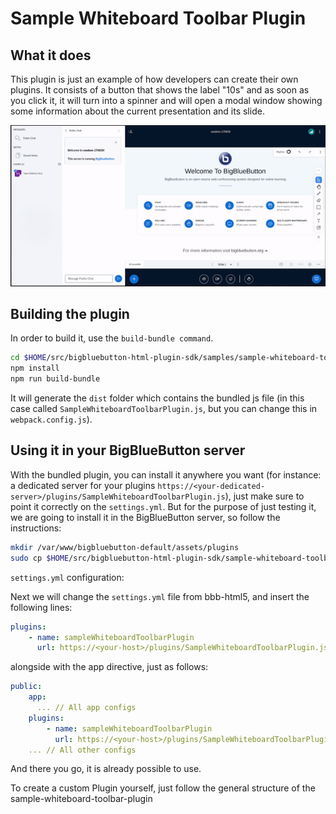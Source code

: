 # Sample Whiteboard Toolbar Plugin

## What it does

This plugin is just an example of how developers can create their own plugins. It consists of a button that shows the label "10s" and as soon as you click it, it will turn into a spinner and will open a modal window showing some information about the current presentation and its slide.

![Alt Text](./public/assets/plugin.gif)

## Building the plugin

In order to build it, use the `build-bundle command`.

```bash
cd $HOME/src/bigbluebutton-html-plugin-sdk/samples/sample-whiteboard-toolbar-plugin
npm install
npm run build-bundle
```

It will generate the `dist` folder which contains the bundled js file (in this case called `SampleWhiteboardToolbarPlugin.js`, but you can change this in `webpack.config.js`).

## Using it in your BigBlueButton server

With the bundled plugin, you can install it anywhere you want (for instance: a dedicated server for your plugins `https://<your-dedicated-server>/plugins/SampleWhiteboardToolbarPlugin.js`), just make sure to point it correctly on the `settings.yml`. But for the purpose of just testing it, we are going to install it in the BigBlueButton server, so follow the instructions:

```bash
mkdir /var/www/bigbluebutton-default/assets/plugins
sudo cp $HOME/src/bigbluebutton-html-plugin-sdk/sample-whiteboard-toolbar-plugin/dist/SampleWhiteboardToolbarPlugin.js /var/www/bigbluebutton-default/assets/plugins
```

`settings.yml` configuration:

Next we will change the `settings.yml` file from bbb-html5, and insert the following lines:

```yaml
plugins:
    - name: sampleWhiteboardToolbarPlugin
      url: https://<your-host>/plugins/SampleWhiteboardToolbarPlugin.js
```

alongside with the app directive, just as follows:

```yaml
public:
    app:
      ... // All app configs
    plugins:
        - name: sampleWhiteboardToolbarPlugin
          url: https://<your-host>/plugins/SampleWhiteboardToolbarPlugin.js
    ... // All other configs

```

And there you go, it is already possible to use.

To create a custom Plugin yourself, just follow the general structure of the sample-whiteboard-toolbar-plugin
